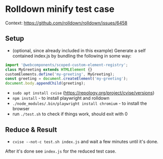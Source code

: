 # Rolldown minify test case

Context: https://github.com/rolldown/rolldown/issues/6458

## Setup

* (optional, since already included in this example) Generate a self contained
index.js by bundling the following in some way:

```js
import '@webcomponents/scoped-custom-element-registry';
class MyGreeting extends HTMLElement {}
customElements.define('my-greeting', MyGreeting);
const greeting = document.createElement('my-greeting');
document.body.appendChild(greeting);
```

* `sudo apt install cvise` (https://repology.org/project/cvise/versions)
* `npm install` - to install playwright and rolldown
* `./node_modules/.bin/playwright install chromium` - to install the browser
* run `./test.sh` to check if things work, should exit with 0

## Reduce & Result

* `cvise --not-c test.sh index.js` and wait a few minutes until it's done.

After it's done see `index.js` for the reduced test case.
